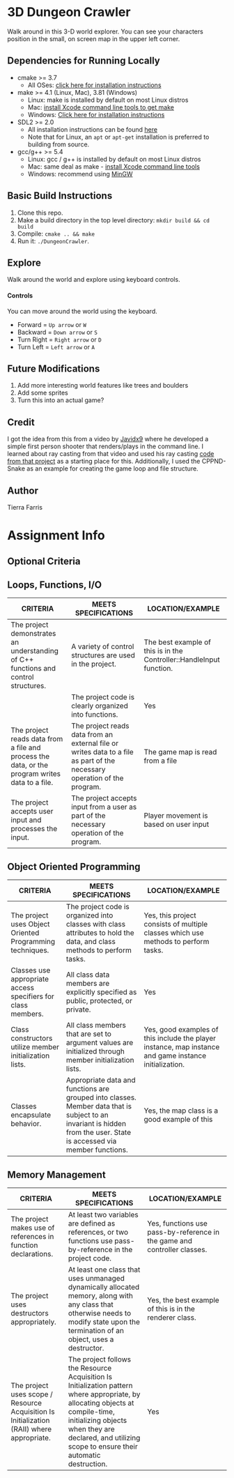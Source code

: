 # 3D Dungeon Crawler
Walk around in this 3-D world explorer.  You can see your characters position in the small, on screen map in the upper left corner.

## Dependencies for Running Locally
* cmake >= 3.7
  * All OSes: [click here for installation instructions](https://cmake.org/install/)
* make >= 4.1 (Linux, Mac), 3.81 (Windows)
  * Linux: make is installed by default on most Linux distros
  * Mac: [install Xcode command line tools to get make](https://developer.apple.com/xcode/features/)
  * Windows: [Click here for installation instructions](http://gnuwin32.sourceforge.net/packages/make.htm)
* SDL2 >= 2.0
  * All installation instructions can be found [here](https://wiki.libsdl.org/Installation)
  * Note that for Linux, an `apt` or `apt-get` installation is preferred to building from source.
* gcc/g++ >= 5.4
  * Linux: gcc / g++ is installed by default on most Linux distros
  * Mac: same deal as make - [install Xcode command line tools](https://developer.apple.com/xcode/features/)
  * Windows: recommend using [MinGW](http://www.mingw.org/)

## Basic Build Instructions

1. Clone this repo.
2. Make a build directory in the top level directory: `mkdir build && cd build`
3. Compile: `cmake .. && make`
4. Run it: `./DungeonCrawler`.

## Explore

Walk around the world and explore using keyboard controls.
#### Controls
You can move around the world using the keyboard.  
  * Forward = `Up arrow` or `W`
  * Backward = `Down arrow` or `S`
  * Turn Right = `Right arrow` or `D`
  * Turn Left = `Left arrow` or `A`

## Future Modifications
 1. Add more interesting world features like trees and boulders
 2. Add some sprites
 3. Turn this into an actual game?


## Credit
I got the idea from this from a video by [Javidx9](https://www.github.com/onelonecoder) where he developed a simple first person shooter that renders/plays in the command line.  I learned about ray casting from that video and used his ray casting [code from that project](https://github.com/OneLoneCoder/CommandLineFPS) as a starting place for this.  Additionally, I used the CPPND-Snake as an example for creating the game loop and file structure. 

## Author
Tierra Farris


# Assignment Info

## Optional Criteria 

## Loops, Functions, I/O
|  CRITERIA 	| MEETS SPECIFICATIONS  	|   LOCATION/EXAMPLE	|
|---	        |---	                    |---	                |
|The project demonstrates an understanding of C++ functions and control structures.   |A variety of control structures are used in the project. |The best example of this is in the Controller::HandleInput function. | 
| 	          |The project code is clearly organized into functions.|Yes|
|The project reads data from a file and process the data, or the program writes data to a file.| The project reads data from an external file or writes data to a file as part of the necessary operation of the program.|The game map is read from a file|
|The project accepts user input and processes the input.|The project accepts input from a user as part of the necessary operation of the program.|Player movement is based on user input|

## Object Oriented Programming
|  CRITERIA 	| MEETS SPECIFICATIONS  	|   LOCATION/EXAMPLE	|
|---	|---	|---	|
|  The project uses Object Oriented Programming techniques.	|  The project code is organized into classes with class attributes to hold the data, and class methods to perform tasks. 	|   Yes, this project consists of multiple classes which use methods to perform tasks.	|
|   Classes use appropriate access specifiers for class members.	|   All class data members are explicitly specified as public, protected, or private.	|   Yes	|
|  Class constructors utilize member initialization lists. 	|  All class members that are set to argument values are initialized through member initialization lists. 	|  Yes, good examples of this include the player instance, map instance and game instance initialization.  	|
|Classes encapsulate behavior.|Appropriate data and functions are grouped into classes. Member data that is subject to an invariant is hidden from the user. State is accessed via member functions.| Yes, the map class is a good example of this|


## Memory Management

|  CRITERIA 	| MEETS SPECIFICATIONS  	|   LOCATION/EXAMPLE	|
|---	|---	|---	|
|   The project makes use of references in function declarations.	|   	At least two variables are defined as references, or two functions use pass-by-reference in the project code.| Yes, functions use pass-by-reference in the game and controller classes.   	|
|   The project uses destructors appropriately.	|  At least one class that uses unmanaged dynamically allocated memory, along with any class that otherwise needs to modify state upon the termination of an object, uses a destructor. 	|   Yes, the best example of this is in the renderer class.	|
|   The project uses scope / Resource Acquisition Is Initialization (RAII) where appropriate.	|  The project follows the Resource Acquisition Is Initialization pattern where appropriate, by allocating objects at compile-time, initializing objects when they are declared, and utilizing scope to ensure their automatic destruction. 	|   Yes	|













